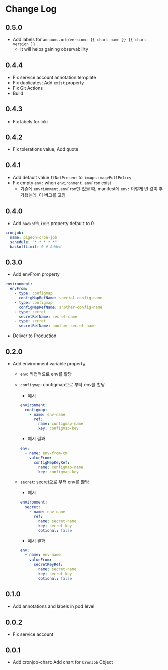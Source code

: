 # Change Log

## 0.5.0
- Add labels for `annuums.orb/version: {{ chart-name }}-{{ chart-version }}`
  - It will helps gaining observability

## 0.4.4
- Fix service account annotation template
- Fix duplicates; Add `exist` property
- Fix Git Actions
- Build

## 0.4.3
- Fix labels for loki

## 0.4.2
- Fix tolerations value; Add quote

## 0.4.1
- Add default value `IfNotPresent` to `image.imagePullPolicy`
- Fix empty `env:` when `environment.envFrom` exist
  - 기존에 `envrionment.envFrom`만 있을 때, manifest에 `env:` 이렇게 빈 값이 추가됐는데, 이 버그를 고침

## 0.4.0
- Add `backoffLimit` property default to 0
```yaml
cronjob:
  name: pigeon-cron-job
  schedule: "* * * * *"
  backoffLimit: 0 # Added
```
## 0.3.0

- Add envFrom property

```yaml
environment:
  envFrom:
    - type: configmap
      configMapRefName: special-config-name
    - type: configmap
      configMapRefName: another-config-name
    - type: secret
      secretRefName: secret-name
    - type: secret
      secretRefName: another-secret-name
```

- Deliver to Production

## 0.2.0

- Add environment variable property

  - `env`: 직접적으로 env를 할당
  - `configmap`: configmap으로 부터 env를 할당

    - 예시

    ```yaml
    environment:
      configmap:
        - name: env-name
          ref:
            name: configmap-name
            key: configmap-key
    ```

    - 예시 결과

    ```yaml
    env:
      - name: env-from-cm
        valueFrom:
          configMapKeyRef:
            name: configmap-name
            key: configmap-key
    ```

  - `secret`: secret으로 부터 env를 할당

    - 예시

    ```yaml
    environment:
      secret:
        - name: env-name
          ref:
            name: secret-name
            key: secret-key
            optional: false
    ```

    - 예시 결과

    ```yaml
    env:
      - name: env-name
        valueFrom:
          secretKeyRef:
            name: secret-name
            key: secret-key
            optional: false
    ```

## 0.1.0

- Add annotations and labels in pod level

## 0.0.2

- Fix service account

## 0.0.1

- Add cronjob-chart: Add chart for `CronJob` Object
